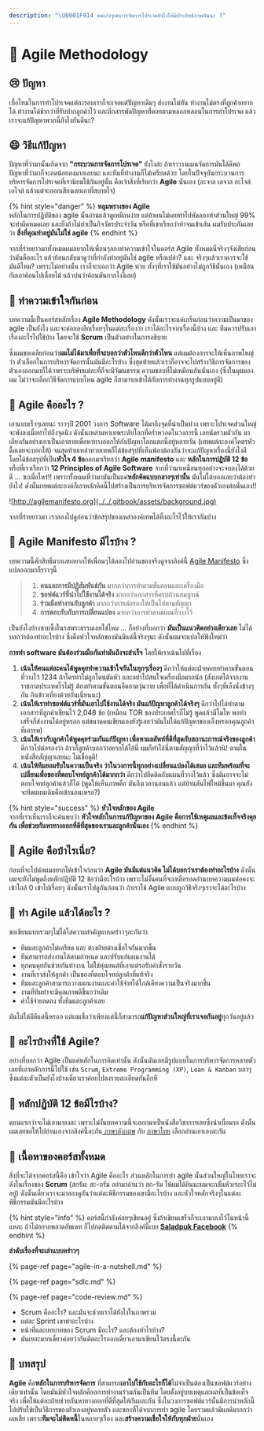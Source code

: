 ```yaml
---
description: "\U0001F914 คนเก่งๆเขาการจัดการโปรเจคยังไงให้มีประสิทธิภาพกันนะ ?"
---
```


# 👦 Agile Methodology

## 😢 ปัญหา

เบื่อไหมในการทำโปรเจคแต่ละรอบเราก็จะเจอแต่ปัญหาเดิมๆ ส่งงานไม่ทัน ทำงานไม่ตรงที่ลูกค้าอยากได้ ทำงานได้ช้ากว่าที่รับปากลูกค้าไว้ และอีกสารพัดปัญหาที่คอยตามหลอกหลอนในการทำโปรเจค แล้วเราจะแก้ปัญหาพวกนี้ยังไงกันดีนะ?

## 😄 วิธีแก้ปัญหา

ปัญหาที่ว่ามานั้นเกิดจาก **"กระบวนการจัดการโปรเจค"** ยังไงล่ะ ถ้าเราวางแผนจัดการมันได้ดีพอ ปัญหาที่ว่ามาก็จะลดน้อยลงมากเลยนะ และทีมที่ทำงานก็ไม่เครียดด้วย โดยในปัจจุบันกระบวนการบริหารจัดการโปรเจคที่เรานิยมใช้กันอยู่นั้น คือเจ้าสิ่งที่เรียกว่า **Agile** นั่นเอง \(อะจาล เอจาล อะไจล์ เอไจล์ แล้วแต่จะออกเสียงเลยเอาที่สบายใจ\)

{% hint style="danger" %}
**หลุมพรางของ Agile**  
หลักในการปฏิบัติของ agile นั้นอ่านแล้วดูเหมือนง่าย แต่ถ้าคนไม่เคยทำไปหัดลองทำส่วนใหญ่ 99% จะทำผิดหมดเลย และยิ่งถ้าไม่ทำเป็นกิจวัตรประจำวัน หรือที่เขาเรียกว่าทำจนเข้าเส้น ผมรับประกันเลยว่า **สิ่งที่คุณทำอยู่มันไม่ใช่ agile**
{% endhint %}

จากที่ร่ายยาวมาทั้งหมดผมอยากให้เพื่อนๆลองทำความเข้าใจในคอร์ส Agile ทั้งหมดนี่จริงๆจังเสียก่อนว่ามันคืออะไร แล้วย้อนกลับมาดูว่าที่กำลังทำอยู่มันใช่ agile หรือเปล่า? และ จริงๆแล้วเราควรจะใช้มันดีไหม? เพราะไม่อย่างนั้น เราก็จะบอกว่า Agile ห่วย ทั้งๆที่เราใช้มันอย่างไม่ถูกวิธีนั่นเอง \(เหมือนกับเอาค้อนไปเลื่อยไม้ แล้วบ่นว่าค้อนมันกากไงงี้เลย\)

## 👑 **ทำความเข้าใจกันก่อน**

บทความนี้เป็นคอร์สหลักเรื่อง **Agile Methodology** ดังนั้นเราจะแค่เกริ่นก่อนว่าความเป็นมาของ agile เป็นยังไง และจะค่อยลงลึกเรื่อยๆในแต่ละเรื่องว่า เราได้อะไรจากเรื่องนี้บ้าง และ ทีมควรปรับเอาเรื่องอะไรไปใช้บ้าง  โดยจะใช้ **Scrum** เป็นตัวอย่างในการอธิบาย

ซึ่งผมขอเคลียก่อนว่า**ผมไม่ได้มาเพื่อที่จะบอกว่าตัวไหนดีกว่าตัวไหน** แต่ผมต้องการจะให้เห็นภาพใหญ่ว่า ตัวเลือกในการบริหารจัดการนั้นมันมีอะไรบ้าง ซึ่งสุดท้ายแล้วเราก็อาจจะไปสร้างวิธีการจัดการของตัวเองออกมาก็ได้ เพราะบริษัทแต่ละที่ก็จะมีวัฒนธรรม ความชอบที่ไม่เหมือนกันนั่นเอง \(ซึ่งในมุมมองผม ไม่ว่าจะเลือกวิธีจัดการแบบไหน agile ก็สามารถเข้าได้กับการทำงานทุกรูปแบบอยู่ดี\)

## 🤔 Agile คืออะไร ?

เอาแบบเร็วๆเลยนะ ราวๆปี 2001 วงการ Software ได้มาถึงจุดที่น่าเป็นห่วง เพราะโปรเจคส่วนใหญ่จะพังลงเมื่อทำไปถึงจุดนึง ดังนั้นเหล่ามหาเทพระดับโลกที่คร่ำหวอดในวงการนี้ เลยนัดรวมตัวกัน มาเถียงกันอย่างเอาเป็นเอาตายเพื่อหาทางออกให้กับปัญหาโลกแตกนี้อยู่หลายวัน \(เทพแต่ละองค์โคตรหัวดื้อเลยจะบอกให้\) จนสุดท้ายเหล่าทวยเทพก็ได้ข้อสรุปที่เห็นพ้องต้องกันว่าจะแก้ปัญหาเรื่องนี้ยังไงดี โดยได้ข้อสรุปที่เป็น**หัวใจ 4 ข้อ**ออกมาเรียกว่า **Agile manifesto** และ **หลักในการปฏิบัติ 12 ข้อ** หรือที่เราเรียกว่า **12 Principles of Agile Software** จากที่ว่ามาเหมือนทุกอย่างจะจบลงได้ด้วยดี ... ซะเมื่อไหร่!! เพราะทั้งหมดที่ว่ามามันเป็นแค่**หลักคิดแบบกลางๆเท่านั้น** มันไม่ได้บอกเลยว่าต้องทำยังไง! ดังนั้นเทพแต่ละองค์ก็เอาหลักคิดนี้ไปสร้างเป็นการบริหารจัดการซอฟต์แวร์ของตัวเองต่อนั่นเอง!!

![http://agilemanifesto.org](../../.gitbook/assets/background.jpg)

จากที่ร่ายยาวมา เราลองไปดูก่อนว่าข้อสรุปของเหล่าองค์เทพได้ทิ้งอะไรไว้ให้เรากันบ้าง

## 🤔 Agile Manifesto มีไรบ้าง ?

บทความนี้ศักสิทธิ์มากเลยอยากให้เพื่อนๆได้ลองไปอ่านของจริงดูจากลิงค์นี้ [Agile Manifesto](http://agilemanifesto.org/) ซึ่งแปลออกมาก็ราวๆนี้

> 1. **คนและการมีปฏิสัมพันธ์กัน** มากกว่าการทำตามขั้นตอนและเครื่องมือ
> 2. **ซอฟต์แวร์ที่นำไปใช้งานได้จริง** มากกว่าเอกสารที่ครบถ้วนสมบูรณ์
> 3. **ร่วมมือทำงานกับลูกค้า** มากกว่าการต่อรองให้เป็นไปตามสัญญา
> 4. **การตอบรับกับการเปลี่ยนแปลง** มากกว่าการทำตามแผนที่วางไว้

เป็นยังไงบ้างซาบซึ้งในรสพระธรรมเลยใช่ไหม ... ก็อย่างที่บอกว่า **มันเป็นแนวคิดอย่างเดียวเลย** ไม่ได้บอกว่าต้องทำอะไรบ้าง ซึ่งคือหัวใจหลักของมันมีแค่นี้จริงๆนะ ดังนั้นผมจะแปลให้ฟังใหม่ว่า

**การทำ software มันต้องร่วมมือกันทำมันถึงจะสำเร็จ** โดยให้เราเน้นไปที่เรื่อง

1. **เน้นให้คนแต่ละคนได้พูดคุยทำความเข้าใจกันในทุกๆเรื่องๆ** ดีกว่าให้แต่ละฝ่ายคอยทำตามขั้นตอนที่วางไว้ 1234 ถ้าใครทำไม่ถูกโดนตัดหัว และอย่าไปสนใจเครื่องมือมากนัก \(สังเกตได้จากงานราชกาลประเทศไรไม่รู้ ต้องทำตามขั้นตอนอืดอาดวุ่นวาย เพื่อที่ได้ดำเนินการกัน ทั้งๆที่เอ็งนั่งข้างๆกัน กินข้าวเที่ยงด้วยกันเนี่ยนนะ\)
2. **เน้นให้เราทำซอฟต์แวร์ที่มันเอาไปใช้งานได้จริง มันแก้ปัญหาลูกค้าได้จริงๆ** ดีกว่าไปไล่ทำตามเอกสารที่ลูกค้าเขียนไว้ 2,048 ข้อ \(เหมือน TOR ของประเทศไรก็ไม่รู้ พูดแล้วมีโมโห พอทำเสร็จก็ส่งงานได้อยู่หรอก แต่ขนาดคนเขียนเองยังรู้เลยว่ามันไม่ได้แก้ปัญหาของเอ็งหรอกคุณลูกค้าที่เคารพ\)
3. **เน้นให้เรากับลูกค้าได้พูดคุยร่วมกันแก้ปัญหา เพื่อหาผลลัพท์ที่ดีที่สุดกับสถานะการณ์จริงของลูกค้า** ดีกว่าไปต่อรองว่า อ้าวก็ลูกค้าบอกว่าอยากได้ไอ้นี่ ผมก็ทำไอ้นี่ตามสัญญาที่ว่าไว้แล้วนิ! ตามในหนังสือสัญญาเลยนะ ไม่เชื่อดูดิ!
4. **เน้นให้ทีมยอมรับในความเป็นจริง ว่าในวงการนี้ทุกอย่างเปลี่ยนแปลงได้เสมอ และทีมพร้อมที่จะเปลี่ยนเพื่อของที่ตอบโจทย์ลูกค้าได้มากกว่า** ดีกว่าไปยึดติดกับแผนที่วางไว้แล้ว ซึ่งมันอาจจะไม่ตอบโจทย์ลุกค้าแล้วก็ได้ \(พูดให้เห็นภาพคือ มันถึงเวลานอนแล้ว แต่บ้านดันไฟไหม้ขึ้นมา คุณยังจะยึดแผนเดิมคือเข้านอนเหรอ?\)

{% hint style="success" %}
**หัวใจหลักของ Agile**  
จากที่เราเห็นเราก็จะค้นพบว่า **หัวใจหลักในการแก้ปัญหาของ Agile คือการใช้เหตุผลและข้อเท็จจริงคุยกัน เพื่อช่วยกันหาทางออกที่ดีที่สุดของเราและลูกค้านั่นเอง**
{% endhint %}

## 🤢 Agile คือบ้าไรเนี่ย?

ก่อนที่จะไปต่อผมอยากให้เข้าใจก่อนว่า **Agile มันมีแต่แนวคิด ไม่ได้บอกว่าเราต้องทำอะไรบ้าง** ดังนั้นผมจะยังไม่พูดถึงหลักปฏิบัติ 12 ข้อว่ามีอะไรบ้าง เพราะไม่งั้นคนที่จะเหลือรอดอ่านบทความผมต่อคงจะเข้าใกล้ 0 เข้าไปเรื่อยๆ ดังนั้นเราไปดูกันก่อนว่า ถ้าเราใช้ Agile แบบถูกวิธีจริงๆเราจะได้อะไรบ้าง

## 🤔 ทำ Agile แล้วได้อะไร ?

ขอเขียนแบบรวมๆไม่ได้ไล่ความสำคัญแบบคร่าวๆละกันว่า

* ทีมและลูกค้าไม่เครียด และ ต่างฝ่ายต่างเชื่อใจกันมากขึ้น
* ทีมสามารถส่งงานได้ตามกำหนด และปรับแก้แผนงานได้
* ทุกคนคุยกันช่วยกันทำงาน ไม่ใช่หุ่นยนต์ที่เอาแต่รอรับคำสั่งรายวัน
* งานที่เราส่งให้ลูกค้า เป็นของที่ตอบโจทย์ลูกค้าที่แท้จริง
* ทีมและลูกค้าสามารถวางแผนงานและค่าใช้จ่ายได้ใกล้เคียงความเป็นจริงมากขึ้น
* งานที่ทีมทำจะมีคุณภาพดีขึ้นกว่าเดิม
* ค่าใช้จ่ายลดลง ทั้งทีมและลูกค้าเลย

มันไม่ได้มีดีแค่นี้หรอก แต่ผมเชื่อว่าเพียงแค่นี้ก็สามารถ**แก้ปัญหาส่วนใหญ่ที่เราเจอกันอยู่**ทุกวันอยู่แล้ว

## 🤔 อะไรบ้างที่ใช้ Agile?

อย่างที่บอกว่า Agile เป็นแค่หลักในการคิดเท่านั้น ดังนั้นมันเลยมีรูปแบบในการบริหารจัดการหลายตัวเลยที่เอาหลักการนี้ไปใช้ เช่น `Scrum`, `Extreme Programming (XP)`, `Lean & Kanban` บลาๆ ซึ่งแต่ละตัวเป็นยังไงบ้างเดี๋ยวเราค่อยไปลงรายละเอียดกันอีกที

## 🤔 หลักปฏิบัติ 12 ข้อมีไรบ้าง?

ตอนแรกว่าจะไม่เอามาลงละ เพราะไม่งั้นบทความนี้จะออกมาเป็หนังสือวิชาการเลยซึ่งน่าเบื่อมาก ดังนั้นผมเลยขอให้ไปอ่านเองจากลิงค์นี้ละกัน[ ภาษาอังกฤษ](http://agilemanifesto.org/principles.html) กับ [ภาษาไทย](http://agilemanifesto.org/iso/th/principles.html) เลือกอ่านเอาเองละกัน

## 🧭 เนื้อหาของคอร์สทั้งหมด

สิ่งที่จะได้จากคอร์สนี้คือ เข้าใจว่า Agile คืออะไร ส่วนหลักในการทำ agile นั้นส่วนใหญ่ในไทยเราจะดังในเรื่องของ **Scrum** \(สกรัม: สะ-กรัม อย่ามาอ่านว่า สก-รัม ให้ผมได้ยินนะผมจะกลั้นหัวเรอะไว้ไม่อยู่\) ดังนั้นเดี๋ยวเราจะมาลองดูกันว่าแต่ละพิธีกรรมของเขามีอะไรบ้าง และหัวใจหลักจริงๆในแต่ละพิธีกรรมมันมีอะไรบ้าง

{% hint style="info" %}
คอร์สนี้กำลังค่อยๆเขียนอยู่ ซึ่งถ้าเขียนเสร็จก็จะเอามาลงไว้ในหน้านี้แหละ ถ้าไม่อยากพลาดอัพเดท ก็ไปกดติดตามได้จากลิงค์นี้เบย [**Saladpuk Facebook**](https://facebook.com/mr.saladpuk)
{% endhint %}

**ลำดับเรื่องที่จะเล่าแบบคร่าวๆ**

{% page-ref page="agile-in-a-nutshell.md" %}

{% page-ref page="sdlc.md" %}

{% page-ref page="code-review.md" %}

* Scrum คืออะไร? และมันจะช่วยเราได้ยังไงในภาพรวม
* แต่ละ Sprint เขาทำอะไรบ้าง
* หน้าที่และบทบาทของ Scrum มีอะไร? และต้องทำไรบ้าง?
* มันเยอะมากเดี๋ยวค่อยว่ากันคิดอะไรออกเดี๋ยวเอามาเขียนไว้ตรงนี้ละกัน

## 🎯 บทสรุป

**Agile** คือ**หลักในการบริหารจัดการ** ที่สามารถ**เอาไปใช้กับอะไรก็ได้**ไม่จำเป็นต้องเป็นซอฟต์แวร์อย่างเดียวเท่านั้น โดยมันมีหัวใจหลักคืออการทำงานร่วมกันเป็นทีม โดยตั้งอยู่บทเหตุและผลที่เป็นข้อเท็จจริง เพื่อให้แต่ละฝ่ายช่วยกันหาทางออกที่ดีที่สุดให้กันและกัน ซึ่งในวงการซอฟต์แวร์นั้นมีการนำหลักนี้ไปปรับใช้เป็นวิธีการของตัวเองอยู่หลายตัว และของที่ได้จากการทำ agile โดยรวมแล้วมีผลดีมากกว่าผลเสีย เพราะ**ทีมจะไม่ติดหนี้**ในหลายๆเรื่อง และ**สร้างความเชื่อใจให้กับทุกฝ่าย**นั่นเอง

